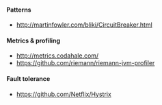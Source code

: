 #### Patterns

* http://martinfowler.com/bliki/CircuitBreaker.html

#### Metrics & profiling

* http://metrics.codahale.com/
* https://github.com/riemann/riemann-jvm-profiler

#### Fault tolerance

* https://github.com/Netflix/Hystrix
